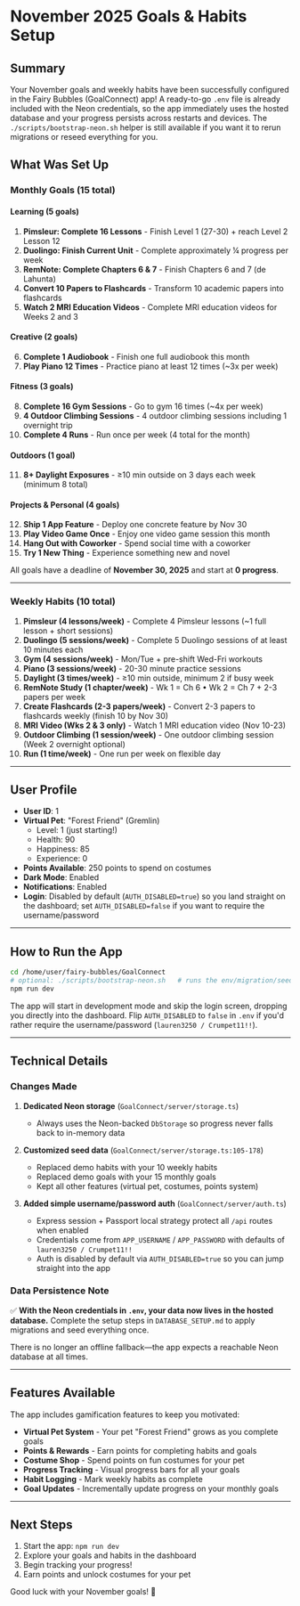 # November 2025 Goals & Habits Setup

## Summary

Your November goals and weekly habits have been successfully configured in the Fairy Bubbles (GoalConnect) app! A ready-to-go `.env` file is already included with the Neon credentials, so the app immediately uses the hosted database and your progress persists across restarts and devices. The `./scripts/bootstrap-neon.sh` helper is still available if you want it to rerun migrations or reseed everything for you.

## What Was Set Up

### Monthly Goals (15 total)

#### Learning (5 goals)
1. **Pimsleur: Complete 16 Lessons** - Finish Level 1 (27-30) + reach Level 2 Lesson 12
2. **Duolingo: Finish Current Unit** - Complete approximately ¼ progress per week
3. **RemNote: Complete Chapters 6 & 7** - Finish Chapters 6 and 7 (de Lahunta)
4. **Convert 10 Papers to Flashcards** - Transform 10 academic papers into flashcards
5. **Watch 2 MRI Education Videos** - Complete MRI education videos for Weeks 2 and 3

#### Creative (2 goals)
6. **Complete 1 Audiobook** - Finish one full audiobook this month
7. **Play Piano 12 Times** - Practice piano at least 12 times (~3x per week)

#### Fitness (3 goals)
8. **Complete 16 Gym Sessions** - Go to gym 16 times (~4x per week)
9. **4 Outdoor Climbing Sessions** - 4 outdoor climbing sessions including 1 overnight trip
10. **Complete 4 Runs** - Run once per week (4 total for the month)

#### Outdoors (1 goal)
11. **8+ Daylight Exposures** - ≥10 min outside on 3 days each week (minimum 8 total)

#### Projects & Personal (4 goals)
12. **Ship 1 App Feature** - Deploy one concrete feature by Nov 30
13. **Play Video Game Once** - Enjoy one video game session this month
14. **Hang Out with Coworker** - Spend social time with a coworker
15. **Try 1 New Thing** - Experience something new and novel

All goals have a deadline of **November 30, 2025** and start at **0 progress**.

---

### Weekly Habits (10 total)

1. **Pimsleur (4 lessons/week)** - Complete 4 Pimsleur lessons (~1 full lesson + short sessions)
2. **Duolingo (5 sessions/week)** - Complete 5 Duolingo sessions of at least 10 minutes each
3. **Gym (4 sessions/week)** - Mon/Tue + pre-shift Wed-Fri workouts
4. **Piano (3 sessions/week)** - 20-30 minute practice sessions
5. **Daylight (3 times/week)** - ≥10 min outside, minimum 2 if busy week
6. **RemNote Study (1 chapter/week)** - Wk 1 = Ch 6 • Wk 2 = Ch 7 + 2-3 papers per week
7. **Create Flashcards (2-3 papers/week)** - Convert 2-3 papers to flashcards weekly (finish 10 by Nov 30)
8. **MRI Video (Wks 2 & 3 only)** - Watch 1 MRI education video (Nov 10-23)
9. **Outdoor Climbing (1 session/week)** - One outdoor climbing session (Week 2 overnight optional)
10. **Run (1 time/week)** - One run per week on flexible day

---

## User Profile

- **User ID**: 1
- **Virtual Pet**: "Forest Friend" (Gremlin)
  - Level: 1 (just starting!)
  - Health: 90
  - Happiness: 85
  - Experience: 0
- **Points Available**: 250 points to spend on costumes
- **Dark Mode**: Enabled
- **Notifications**: Enabled
- **Login**: Disabled by default (`AUTH_DISABLED=true`) so you land straight on the dashboard; set `AUTH_DISABLED=false` if you want to require the username/password

---

## How to Run the App

```bash
cd /home/user/fairy-bubbles/GoalConnect
# optional: ./scripts/bootstrap-neon.sh   # runs the env/migration/seed flow for you
npm run dev
```

The app will start in development mode and skip the login screen, dropping you directly into the dashboard. Flip `AUTH_DISABLED` to `false` in `.env` if you'd rather require the username/password (`lauren3250 / Crumpet11!!`).

---

## Technical Details

### Changes Made

1. **Dedicated Neon storage** (`GoalConnect/server/storage.ts`)
   - Always uses the Neon-backed `DbStorage` so progress never falls back to in-memory data

2. **Customized seed data** (`GoalConnect/server/storage.ts:105-178`)
   - Replaced demo habits with your 10 weekly habits
   - Replaced demo goals with your 15 monthly goals
   - Kept all other features (virtual pet, costumes, points system)

3. **Added simple username/password auth** (`GoalConnect/server/auth.ts`)
   - Express session + Passport local strategy protect all `/api` routes when enabled
   - Credentials come from `APP_USERNAME` / `APP_PASSWORD` with defaults of `lauren3250 / Crumpet11!!`
   - Auth is disabled by default via `AUTH_DISABLED=true` so you can jump straight into the app

### Data Persistence Note

✅ **With the Neon credentials in `.env`, your data now lives in the hosted database.** Complete the setup steps in `DATABASE_SETUP.md` to apply migrations and seed everything once.

There is no longer an offline fallback—the app expects a reachable Neon database at all times.

---

## Features Available

The app includes gamification features to keep you motivated:

- **Virtual Pet System** - Your pet "Forest Friend" grows as you complete goals
- **Points & Rewards** - Earn points for completing habits and goals
- **Costume Shop** - Spend points on fun costumes for your pet
- **Progress Tracking** - Visual progress bars for all your goals
- **Habit Logging** - Mark weekly habits as complete
- **Goal Updates** - Incrementally update progress on your monthly goals

---

## Next Steps

1. Start the app: `npm run dev`
2. Explore your goals and habits in the dashboard
3. Begin tracking your progress!
4. Earn points and unlock costumes for your pet

Good luck with your November goals! 🎯
